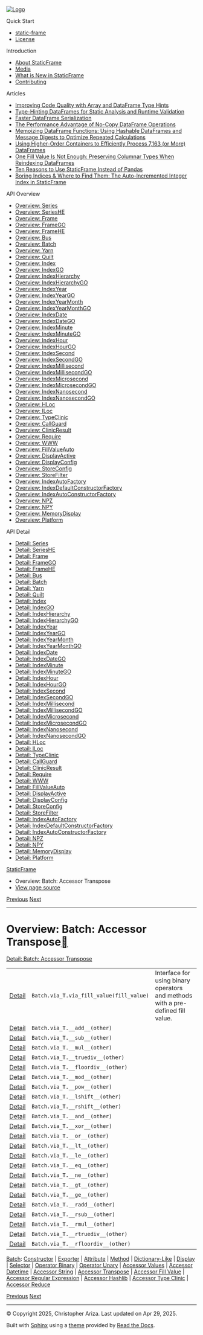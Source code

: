 [![Logo](../_static/sf-logo-web_icon-small.png)](../index.html)

Quick Start

* [static-frame](../readme.html)
* [License](../license.html)

Introduction

* [About StaticFrame](../intro.html)
* [Media](../intro.html#media)
* [What is New in StaticFrame](../new.html)
* [Contributing](../contributing.html)

Articles

* [Improving Code Quality with Array and DataFrame Type Hints](../articles/guard.html)
* [Type-Hinting DataFrames for Static Analysis and Runtime Validation](../articles/ftyping.html)
* [Faster DataFrame Serialization](../articles/serialize.html)
* [The Performance Advantage of No-Copy DataFrame Operations](../articles/no_copy.html)
* [Memoizing DataFrame Functions: Using Hashable DataFrames and Message Digests to Optimize Repeated Calculations](../articles/hash.html)
* [Using Higher-Order Containers to Efficiently Process 7,163 (or More) DataFrames](../articles/uhoc.html)
* [One Fill Value Is Not Enough: Preserving Columnar Types When Reindexing DataFrames](../articles/fill_value.html)
* [Ten Reasons to Use StaticFrame Instead of Pandas](../articles/upgrade.html)
* [Boring Indices & Where to Find Them: The Auto-Incremented Integer Index in StaticFrame](../articles/aiii.html)

API Overview

* [Overview: Series](series.html)
* [Overview: SeriesHE](series_he.html)
* [Overview: Frame](frame.html)
* [Overview: FrameGO](frame_go.html)
* [Overview: FrameHE](frame_he.html)
* [Overview: Bus](bus.html)
* [Overview: Batch](batch.html)
* [Overview: Yarn](yarn.html)
* [Overview: Quilt](quilt.html)
* [Overview: Index](index.html)
* [Overview: IndexGO](index_go.html)
* [Overview: IndexHierarchy](index_hierarchy.html)
* [Overview: IndexHierarchyGO](index_hierarchy_go.html)
* [Overview: IndexYear](index_year.html)
* [Overview: IndexYearGO](index_year_go.html)
* [Overview: IndexYearMonth](index_year_month.html)
* [Overview: IndexYearMonthGO](index_year_month_go.html)
* [Overview: IndexDate](index_date.html)
* [Overview: IndexDateGO](index_date_go.html)
* [Overview: IndexMinute](index_minute.html)
* [Overview: IndexMinuteGO](index_minute_go.html)
* [Overview: IndexHour](index_hour.html)
* [Overview: IndexHourGO](index_hour_go.html)
* [Overview: IndexSecond](index_second.html)
* [Overview: IndexSecondGO](index_second_go.html)
* [Overview: IndexMillisecond](index_millisecond.html)
* [Overview: IndexMillisecondGO](index_millisecond_go.html)
* [Overview: IndexMicrosecond](index_microsecond.html)
* [Overview: IndexMicrosecondGO](index_microsecond_go.html)
* [Overview: IndexNanosecond](index_nanosecond.html)
* [Overview: IndexNanosecondGO](index_nanosecond_go.html)
* [Overview: HLoc](hloc.html)
* [Overview: ILoc](iloc.html)
* [Overview: TypeClinic](type_clinic.html)
* [Overview: CallGuard](call_guard.html)
* [Overview: ClinicResult](clinic_result.html)
* [Overview: Require](require.html)
* [Overview: WWW](www.html)
* [Overview: FillValueAuto](fill_value_auto.html)
* [Overview: DisplayActive](display_active.html)
* [Overview: DisplayConfig](display_config.html)
* [Overview: StoreConfig](store_config.html)
* [Overview: StoreFilter](store_filter.html)
* [Overview: IndexAutoFactory](index_auto_factory.html)
* [Overview: IndexDefaultConstructorFactory](index_default_constructor_factory.html)
* [Overview: IndexAutoConstructorFactory](index_auto_constructor_factory.html)
* [Overview: NPZ](npz.html)
* [Overview: NPY](npy.html)
* [Overview: MemoryDisplay](memory_display.html)
* [Overview: Platform](platform.html)

API Detail

* [Detail: Series](../api_detail/series.html)
* [Detail: SeriesHE](../api_detail/series_he.html)
* [Detail: Frame](../api_detail/frame.html)
* [Detail: FrameGO](../api_detail/frame_go.html)
* [Detail: FrameHE](../api_detail/frame_he.html)
* [Detail: Bus](../api_detail/bus.html)
* [Detail: Batch](../api_detail/batch.html)
* [Detail: Yarn](../api_detail/yarn.html)
* [Detail: Quilt](../api_detail/quilt.html)
* [Detail: Index](../api_detail/index.html)
* [Detail: IndexGO](../api_detail/index_go.html)
* [Detail: IndexHierarchy](../api_detail/index_hierarchy.html)
* [Detail: IndexHierarchyGO](../api_detail/index_hierarchy_go.html)
* [Detail: IndexYear](../api_detail/index_year.html)
* [Detail: IndexYearGO](../api_detail/index_year_go.html)
* [Detail: IndexYearMonth](../api_detail/index_year_month.html)
* [Detail: IndexYearMonthGO](../api_detail/index_year_month_go.html)
* [Detail: IndexDate](../api_detail/index_date.html)
* [Detail: IndexDateGO](../api_detail/index_date_go.html)
* [Detail: IndexMinute](../api_detail/index_minute.html)
* [Detail: IndexMinuteGO](../api_detail/index_minute_go.html)
* [Detail: IndexHour](../api_detail/index_hour.html)
* [Detail: IndexHourGO](../api_detail/index_hour_go.html)
* [Detail: IndexSecond](../api_detail/index_second.html)
* [Detail: IndexSecondGO](../api_detail/index_second_go.html)
* [Detail: IndexMillisecond](../api_detail/index_millisecond.html)
* [Detail: IndexMillisecondGO](../api_detail/index_millisecond_go.html)
* [Detail: IndexMicrosecond](../api_detail/index_microsecond.html)
* [Detail: IndexMicrosecondGO](../api_detail/index_microsecond_go.html)
* [Detail: IndexNanosecond](../api_detail/index_nanosecond.html)
* [Detail: IndexNanosecondGO](../api_detail/index_nanosecond_go.html)
* [Detail: HLoc](../api_detail/hloc.html)
* [Detail: ILoc](../api_detail/iloc.html)
* [Detail: TypeClinic](../api_detail/type_clinic.html)
* [Detail: CallGuard](../api_detail/call_guard.html)
* [Detail: ClinicResult](../api_detail/clinic_result.html)
* [Detail: Require](../api_detail/require.html)
* [Detail: WWW](../api_detail/www.html)
* [Detail: FillValueAuto](../api_detail/fill_value_auto.html)
* [Detail: DisplayActive](../api_detail/display_active.html)
* [Detail: DisplayConfig](../api_detail/display_config.html)
* [Detail: StoreConfig](../api_detail/store_config.html)
* [Detail: StoreFilter](../api_detail/store_filter.html)
* [Detail: IndexAutoFactory](../api_detail/index_auto_factory.html)
* [Detail: IndexDefaultConstructorFactory](../api_detail/index_default_constructor_factory.html)
* [Detail: IndexAutoConstructorFactory](../api_detail/index_auto_constructor_factory.html)
* [Detail: NPZ](../api_detail/npz.html)
* [Detail: NPY](../api_detail/npy.html)
* [Detail: MemoryDisplay](../api_detail/memory_display.html)
* [Detail: Platform](../api_detail/platform.html)

[StaticFrame](../index.html)

* Overview: Batch: Accessor Transpose
* [View page source](../_sources/api_overview/batch-accessor_transpose.rst.txt)

[Previous](batch-accessor_string.html "Overview: Batch: Accessor String")
[Next](batch-accessor_fill_value.html "Overview: Batch: Accessor Fill Value")

---

# Overview: Batch: Accessor Transpose[](#overview-batch-accessor-transpose "Link to this heading")

[Detail: Batch: Accessor Transpose](../api_detail/batch-accessor_transpose.html#api-detail-batch-accessor-transpose)

|  |  |  |
| --- | --- | --- |
| [Detail](../api_detail/batch-accessor_transpose.html#api-sig-batch-via-t-via-fill-value) | `Batch.via_T.via_fill_value(fill_value)` | Interface for using binary operators and methods with a pre-defined fill value. |
| [Detail](../api_detail/batch-accessor_transpose.html#api-sig-batch-via-t-add) | `Batch.via_T.__add__(other)` |  |
| [Detail](../api_detail/batch-accessor_transpose.html#api-sig-batch-via-t-sub) | `Batch.via_T.__sub__(other)` |  |
| [Detail](../api_detail/batch-accessor_transpose.html#api-sig-batch-via-t-mul) | `Batch.via_T.__mul__(other)` |  |
| [Detail](../api_detail/batch-accessor_transpose.html#api-sig-batch-via-t-truediv) | `Batch.via_T.__truediv__(other)` |  |
| [Detail](../api_detail/batch-accessor_transpose.html#api-sig-batch-via-t-floordiv) | `Batch.via_T.__floordiv__(other)` |  |
| [Detail](../api_detail/batch-accessor_transpose.html#api-sig-batch-via-t-mod) | `Batch.via_T.__mod__(other)` |  |
| [Detail](../api_detail/batch-accessor_transpose.html#api-sig-batch-via-t-pow) | `Batch.via_T.__pow__(other)` |  |
| [Detail](../api_detail/batch-accessor_transpose.html#api-sig-batch-via-t-lshift) | `Batch.via_T.__lshift__(other)` |  |
| [Detail](../api_detail/batch-accessor_transpose.html#api-sig-batch-via-t-rshift) | `Batch.via_T.__rshift__(other)` |  |
| [Detail](../api_detail/batch-accessor_transpose.html#api-sig-batch-via-t-and) | `Batch.via_T.__and__(other)` |  |
| [Detail](../api_detail/batch-accessor_transpose.html#api-sig-batch-via-t-xor) | `Batch.via_T.__xor__(other)` |  |
| [Detail](../api_detail/batch-accessor_transpose.html#api-sig-batch-via-t-or) | `Batch.via_T.__or__(other)` |  |
| [Detail](../api_detail/batch-accessor_transpose.html#api-sig-batch-via-t-lt) | `Batch.via_T.__lt__(other)` |  |
| [Detail](../api_detail/batch-accessor_transpose.html#api-sig-batch-via-t-le) | `Batch.via_T.__le__(other)` |  |
| [Detail](../api_detail/batch-accessor_transpose.html#api-sig-batch-via-t-eq) | `Batch.via_T.__eq__(other)` |  |
| [Detail](../api_detail/batch-accessor_transpose.html#api-sig-batch-via-t-ne) | `Batch.via_T.__ne__(other)` |  |
| [Detail](../api_detail/batch-accessor_transpose.html#api-sig-batch-via-t-gt) | `Batch.via_T.__gt__(other)` |  |
| [Detail](../api_detail/batch-accessor_transpose.html#api-sig-batch-via-t-ge) | `Batch.via_T.__ge__(other)` |  |
| [Detail](../api_detail/batch-accessor_transpose.html#api-sig-batch-via-t-radd) | `Batch.via_T.__radd__(other)` |  |
| [Detail](../api_detail/batch-accessor_transpose.html#api-sig-batch-via-t-rsub) | `Batch.via_T.__rsub__(other)` |  |
| [Detail](../api_detail/batch-accessor_transpose.html#api-sig-batch-via-t-rmul) | `Batch.via_T.__rmul__(other)` |  |
| [Detail](../api_detail/batch-accessor_transpose.html#api-sig-batch-via-t-rtruediv) | `Batch.via_T.__rtruediv__(other)` |  |
| [Detail](../api_detail/batch-accessor_transpose.html#api-sig-batch-via-t-rfloordiv) | `Batch.via_T.__rfloordiv__(other)` |  |

[Batch](batch.html#api-overview-batch): [Constructor](batch-constructor.html#api-overview-batch-constructor) | [Exporter](batch-exporter.html#api-overview-batch-exporter) | [Attribute](batch-attribute.html#api-overview-batch-attribute) | [Method](batch-method.html#api-overview-batch-method) | [Dictionary-Like](batch-dictionary_like.html#api-overview-batch-dictionary-like) | [Display](batch-display.html#api-overview-batch-display) | [Selector](batch-selector.html#api-overview-batch-selector) | [Operator Binary](batch-operator_binary.html#api-overview-batch-operator-binary) | [Operator Unary](batch-operator_unary.html#api-overview-batch-operator-unary) | [Accessor Values](batch-accessor_values.html#api-overview-batch-accessor-values) | [Accessor Datetime](batch-accessor_datetime.html#api-overview-batch-accessor-datetime) | [Accessor String](batch-accessor_string.html#api-overview-batch-accessor-string) | [Accessor Transpose](#api-overview-batch-accessor-transpose) | [Accessor Fill Value](batch-accessor_fill_value.html#api-overview-batch-accessor-fill-value) | [Accessor Regular Expression](batch-accessor_regular_expression.html#api-overview-batch-accessor-regular-expression) | [Accessor Hashlib](batch-accessor_hashlib.html#api-overview-batch-accessor-hashlib) | [Accessor Type Clinic](batch-accessor_type_clinic.html#api-overview-batch-accessor-type-clinic) | [Accessor Reduce](batch-accessor_reduce.html#api-overview-batch-accessor-reduce)

[Previous](batch-accessor_string.html "Overview: Batch: Accessor String")
[Next](batch-accessor_fill_value.html "Overview: Batch: Accessor Fill Value")

---

© Copyright 2025, Christopher Ariza.
Last updated on Apr 29, 2025.

Built with [Sphinx](https://www.sphinx-doc.org/) using a
[theme](https://github.com/readthedocs/sphinx_rtd_theme)
provided by [Read the Docs](https://readthedocs.org).